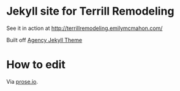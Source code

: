 Jekyll site for Terrill Remodeling
====================

See it in action at http://terrillremodeling.emilymcmahon.com/

Built off [Agency Jekyll Theme](https://github.com/y7kim/agency-jekyll-theme)

# How to edit

Via [prose.io](https://prose.io). 
